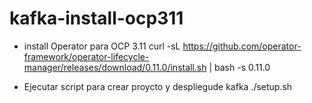 # kafka-install-ocp311

- install Operator para OCP 3.11
curl -sL https://github.com/operator-framework/operator-lifecycle-manager/releases/download/0.11.0/install.sh | bash -s 0.11.0

- Ejecutar script para crear proycto y despliegude kafka
./setup.sh
